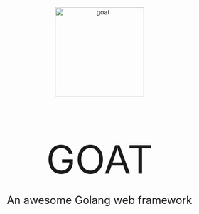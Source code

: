 <div align="center">
    <img src="https://user-images.githubusercontent.com/34590609/151670794-bcda54ac-4f66-4125-9f3b-8ba586e0c803.png"  width="200" alt="goat" />
</div>

<div align="center">
    <p style="font-size: 5.5rem;">GOAT</p>    
</div>

<div align="center" style="margin-top: -4rem;">
    <p style="font-size: 1.5rem;">An awesome Golang web framework</p>    
</div>
